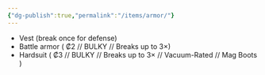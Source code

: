 ```yaml
---
{"dg-publish":true,"permalink":"/items/armor/"}
---
```


- Vest (break once for defense)
- Battle armor ( ₡2 // BULKY // Breaks up to 3×)
- Hardsuit ( ₡3 // BULKY // Breaks up to 3× // Vacuum-Rated // Mag Boots )